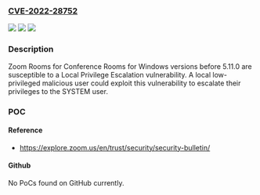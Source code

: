 ### [CVE-2022-28752](https://cve.mitre.org/cgi-bin/cvename.cgi?name=CVE-2022-28752)
![](https://img.shields.io/static/v1?label=Product&message=Zoom%20Room%20for%20Conference%20Room%20for%20Windows&color=blue)
![](https://img.shields.io/static/v1?label=Version&message=%3C%205.11.0%20&color=brighgreen)
![](https://img.shields.io/static/v1?label=Vulnerability&message=CWE-347%20Improper%20Verification%20of%20Cryptographic%20Signature&color=brighgreen)

### Description

Zoom Rooms for Conference Rooms for Windows versions before 5.11.0 are susceptible to a Local Privilege Escalation vulnerability. A local low-privileged malicious user could exploit this vulnerability to escalate their privileges to the SYSTEM user.

### POC

#### Reference
- https://explore.zoom.us/en/trust/security/security-bulletin/

#### Github
No PoCs found on GitHub currently.

